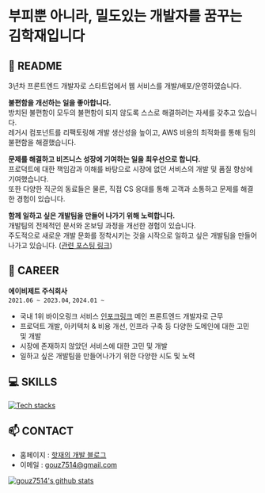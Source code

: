# 부피뿐 아니라, 밀도있는 개발자를 꿈꾸는 김학재입니다

## 💬 README
3년차 프론트엔드 개발자로 스타트업에서 웹 서비스를 개발/배포/운영하였습니다.<br />

**불편함을 개선하는 일을 좋아합니다.**<br />
방치된 불편함이 모두의 불편함이 되지 않도록 스스로 해결하려는 자세를 갖추고 있습니다.<br />
레거시 컴포넌트를 리팩토링해 개발 생산성을 높이고, AWS 비용의 최적화를 통해 팀의 불편함을 해결했습니다.

**문제를 해결하고 비즈니스 성장에 기여하는 일을 최우선으로 합니다.**<br />
프로덕트에 대한 책임감과 이해를 바탕으로 시장에 없던 서비스의 개발 및 품질 향상에 기여했습니다.<br />
또한 다양한 직군의 동료들은 물론, 직접 CS 응대를 통해 고객과 소통하고 문제를 해결한 경험이 있습니다.

**함께 일하고 싶은 개발팀을 만들어 나가기 위해 노력합니다.**<br />
개발팀의 전체적인 문서와 온보딩 과정을 개선한 경험이 있습니다.<br />
주도적으로 새로운 개발 문화를 정착시키는 것을 시작으로 일하고 싶은 개발팀을 만들어 나가고 있습니다. ([관련 포스팅 링크](https://hotjae.com/posts/making-good-dev-team))


## 💾 CAREER
**에이비제트 주식회사**<br />
`2021.06 ~ 2023.04`, `2024.01 ~ `
- 국내 1위 바이오링크 서비스 [인포크링크](https://link.inpock.co.kr) 메인 프론트엔드 개발자로 근무
- 프로덕트 개발, 아키텍처 & 비용 개선, 인프라 구축 등 다양한 도메인에 대한 고민 및 개발
- 시장에 존재하지 않았던 서비스에 대한 고민 및 개발
- 일하고 싶은 개발팀을 만들어나가기 위한 다양한 시도 및 노력


## 💻 SKILLS
[![Tech stacks](https://skillicons.dev/icons?i=react,nextjs,ts,js,vue,nuxtjs,webpack,aws)](https://skillicons.dev)

## 📫 CONTACT
* 홈페이지 : [핫재의 개발 블로그](https://hotjae.com/)
* 이메일 : [gouz7514@gmail.com](gouz7514@gmail.com)


[![gouz7514's github stats](https://github-readme-stats-gouz7514.vercel.app/api?username=gouz7514)](https://github.com/anuraghazra/github-readme-stats)
